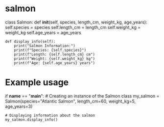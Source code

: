 # salmon
class Salmon:
    def __init__(self, species, length_cm, weight_kg, age_years):
        self.species = species
        self.length_cm = length_cm
        self.weight_kg = weight_kg
        self.age_years = age_years

    def display_info(self):
        print("Salmon Information:")
        print(f"Species: {self.species}")
        print(f"Length: {self.length_cm} cm")
        print(f"Weight: {self.weight_kg} kg")
        print(f"Age: {self.age_years} years")

# Example usage
if __name__ == "__main__":
    # Creating an instance of the Salmon class
    my_salmon = Salmon(species="Atlantic Salmon", length_cm=60, weight_kg=5, age_years=3)

    # Displaying information about the salmon
    my_salmon.display_info()
